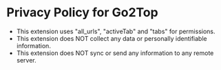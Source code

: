 # Privacy Policy for Go2Top 

* This extension uses "all_urls", "activeTab" and "tabs" for permissions.
* This extension does NOT collect any data or personally identifiable information.
* This extension does NOT sync or send any information to any remote server.